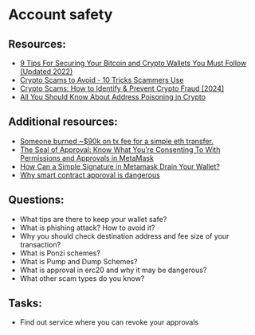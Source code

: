 # Account safety

## Resources:

* [9 Tips For Securing Your Bitcoin and Crypto Wallets You Must Follow (Updated 2022)](https://cryptopotato.com/9-must-tips-securing-crypto-wallet)
* [Crypto Scams to Avoid - 10 Tricks Scammers Use](https://youtu.be/dJA5L4ZUTtU)
* [Crypto Scams: How to Identify & Prevent Crypto Fraud [2024]](https://www.blockpit.io/blog/crypto-scams)
* [All You Should Know About Address Poisoning in Crypto](https://prestmit.io/blog/address-poisoning-in-crypto-all-you-should-know-about-it)

## Additional resources:
* [Someone burned ~$90k on tx fee for a simple eth transfer.](https://twitter.com/TheDEFIac/status/1822757900349026478?ref_src=twsrc%5Etfw%7Ctwcamp%5Etweetembed%7Ctwterm%5E1822757900349026478%7Ctwgr%5E48e613efeb9de698f24ded27bcbc36f0f6f8e561%7Ctwcon%5Es1_c10&ref_url=https%3A%2F%2Fforklog.com%2Fnews%2Fpolzovatel-zaplatil-89-000-za-perevod-2200-v-ethereum)
* [The Seal of Approval: Know What You’re Consenting To With Permissions and Approvals in MetaMask](https://consensys.net/blog/metamask/the-seal-of-approval-know-what-youre-consenting-to-with-permissions-and-approvals-in-metamask/)
* [How Can a Simple Signature in Metamask Drain Your Wallet?](https://typefully.com/korpi87/iHknFMq)
* [Why smart contract approval is dangerous](https://steveng.medium.com/why-smart-contract-approval-is-dangerous-7e3da85ca6d2)

## Questions:

* What tips are there to keep your wallet safe?
* What is phishing attack? How to avoid it?
* Why you should check destination address and fee size of your transaction?
* What is Ponzi schemes?
* What is Pump and Dump Schemes?
* What is approval in erc20 and why it may be dangerous?
* What other scam types do you know?

## Tasks:
* Find out service where you can revoke your approvals
